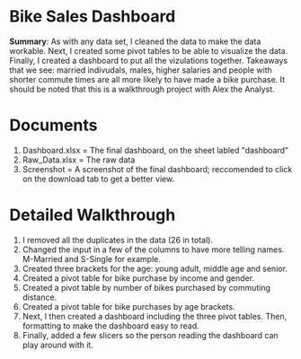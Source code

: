 # Bike Sales Dashboard

**Summary**: As with any data set, I cleaned the data to make the data workable. Next, I created some pivot tables to be able to visualize the data. Finally, I created a dashboard to put all the vizulations together. Takeaways that we see: married indivudals, males, higher salaries and people with shorter commute times are all more likely to have made a bike purchase. It should be noted that this is a walkthrough project with Alex the Analyst. 


# Documents
1) Dashboard.xlsx = The final dashboard, on the sheet labled "dashboard"
2) Raw_Data.xlsx = The raw data
3) Screenshot = A screenshot of the final dashboard; reccomended to click on the download tab to get a better view. 

# Detailed Walkthrough
1) I removed all the duplicates in the data (26 in total).
2) Changed the input in a few of the columns to have more telling names. M-Married and S-Single for example. 
3) Created three brackets for the age: young adult, middle age and senior. 
4) Created a pivot table for bike purchase by income and gender. 
5) Created a pivot table by number of bikes purchased by commuting distance. 
6) Created a pivot table for bike purchases by age brackets. 
7) Next, I then created a dashboard including the three pivot tables. Then, formatting to make the dashboard easy to read.
8) Finally, added a few slicers so the person reading the dashboard can play around with it. 
